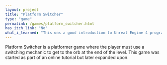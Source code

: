 ```yaml
---
layout: project
title: "Platform Switcher"
type: "game"
permalink: /games/platform_switcher.html
has_itch_link: "No"
what_i_learned: "This was a good introduction to Unreal Engine 4 programming, scene design, and UI design."
---
```

Platform Switcher is a platformer game where the player must use a switching mechanic to get to the orb at the end of the level. This game was started as part of an online tutorial but later expanded upon.